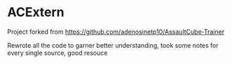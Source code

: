 # ACExtern
Project forked from https://github.com/adenosinetp10/AssaultCube-Trainer

Rewrote all the code to garner better understanding, took some notes for every single source, good resouce
